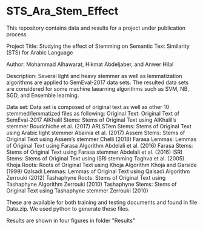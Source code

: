 # STS_Ara_Stem_Effect
This repository contains data and results for a project under publication process

Project Title: Studying the effect of Stemming on Semantic Text Similarity (STS) for Arabic Language

Author: Mohammad Alhawarat, Hikmat Abdeljaber, and Anwer Hilal

Description: Several light and heavy stemmer as well as lemmatization algorithms are applied to SemEval-2017 
             data sets. The resulted data sets are considered for some machine laearning algorithms such as SVM,
             NB, SGD, and Ensemble learning.
             
Data set: Data set is composed of original text as well as other 10 stemmed/lemmatized files as following:
Original Text: Original Text of SemEval-2017
AlKhalil Stems: Stems of Original Text using AlKhalil’s stemmer Boudchiche et al. (2017)
ARLSTem Stems: Stems of Original Text using Arabic light stemmer Abainia et al. (2017)
Assem Stems: Stems of Original Text using Assem’s stemmer Chelli (2018)
Farasa Lemmas: Lemmas of Original Text using Farasa Algorithm Abdelali et al. (2016)
Farasa Stems: Stems of Original Text using Farasa stemmer Abdelali et al. (2016)
ISRI Stems: Stems of Original Text using ISRI stemming Taghva et al. (2005)
Khoja Roots: Roots of Original Text using Khoja Algorithm Khoja and Garside (1999)
Qalsadi Lemmas: Lemmas of Original Text using Qalsadi Algorithm Zerrouki (2012)
Tashaphyne Roots: Stems of Original Text using Tashaphyne Algorithm Zerrouki (2010)
Tashaphyne Stems: Stems of Original Text using Tashaphyne stemmer Zerrouki (2010)

These are available for both training and testing documents and found in file Data.zip. We used python to generate these files.

Results are shown in four figures in folder "Results"
